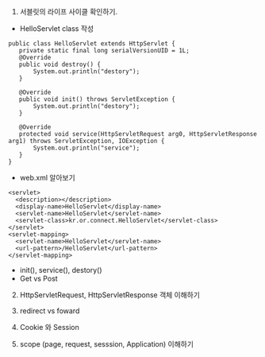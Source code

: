 1. 서블릿의 라이프 사이클 확인하기.
 - HelloServlet class 작성
 ```
 public class HelloServlet extends HttpServlet {
 	private static final long serialVersionUID = 1L;
 	@Override
 	public void destroy() {
 		System.out.println("destory");
 	}

 	@Override
 	public void init() throws ServletException {
 		System.out.println("destory");
 	}

 	@Override
 	protected void service(HttpServletRequest arg0, HttpServletResponse arg1) throws ServletException, IOException {
 		System.out.println("service");
 	}
 }
 ```
 - web.xml 알아보기
 ```
 <servlet>
   <description></description>
   <display-name>HelloServlet</display-name>
   <servlet-name>HelloServlet</servlet-name>
   <servlet-class>kr.or.connect.HelloServlet</servlet-class>
 </servlet>
 <servlet-mapping>
   <servlet-name>HelloServlet</servlet-name>
   <url-pattern>/HelloServlet</url-pattern>
 </servlet-mapping>
 ```
 - init(), service(), destory()
 - Get vs Post   

 2. HttpServletRequest, HttpServletResponse 객체 이해하기  

 3. redirect vs foward

 4. Cookie 와 Session

 5. scope (page, request, sesssion, Application) 이해하기
